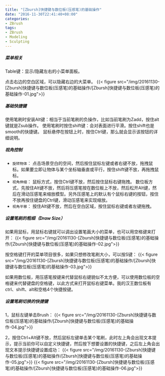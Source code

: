 ```yaml
---
title: "[Zbursh]快捷键与数位板(压感笔)的基础操作"
date: "2016-11-30T22:41:40+08:00"
categories:
- ZBrush
tags:
- ZBrush
- Modeling
- Sculpting
---
```



##### 菜单相关
Table键：显示/隐藏左右的小菜单面板。

点击右边的空白区域，可以隐藏右边的大菜单。
{{< figure src="/img/20161130-[Zbursh]快捷键与数位板(压感笔)的基础操作/[Zbursh]快捷键与数位板(压感笔)的基础操作-01.jpg">}}

##### 基础快捷键
使用笔刷时安装Alt键：相当于当前笔刷的负操作，比如当前笔刷为Zadd，按住alt键就是Zsub操作。
使用笔刷时按住shift键：会对表面进行平滑。按住shift也是smooth的快捷键。
鼠标悬停在按钮上时，按住Ctrl键，那么就会显示该按钮的详细说明。


##### 视角控制
* `旋转物体`：
点击场景空白的空间，然后按住鼠标左键或者右键不放，拖拽鼠标。如果要立即让物体与某个坐标轴垂直或平行，按住shift键不放，再拖拽鼠标。
* `视角伸缩`：
鼠标方式，按住Ctrl键不放，然后按住鼠标右键拖拽。
数位板方式，先按住Alt键不放，然后将压感笔按在数位板上不放，然后松开Alt键，然后在滑动压感笔来缩放模型。另外压感笔上的默认有个鼠标右键的按钮，按住不放再按住键盘的Ctrl键，滑动压感笔来实现缩放。
* `视角平移`：
按住Alt键不放，然后在空白区域，按住鼠标右键或者左键拖拽。


##### 设置笔刷的粗细（Draw Size）
如果用鼠标，用鼠标右键就可以调出设置笔画大小的菜单，也可以用空格键来打开：
{{< figure src="/img/20161130-[Zbursh]快捷键与数位板(压感笔)的基础操作/[Zbursh]快捷键与数位板(压感笔)的基础操作-02.jpg">}}

按空格键打开的菜单项目很多，如果只想修改笔刷大小，可以按S键：
{{< figure src="/img/20161130-[Zbursh]快捷键与数位板(压感笔)的基础操作/[Zbursh]快捷键与数位板(压感笔)的基础操作-03.jpg">}}

如果用数位板，用压感笔按键来代替鼠标右键貌似不太方便，可以使用数位板的空格键来代替键盘的空格键，以此方式来打开鼠标右键菜单。我的汉王数位板有ctrl、shift、alt和空格4个快捷按键。


##### 设置笔刷切换的快捷键
1，鼠标左键单击Brush：
{{< figure src="/img/20161130-[Zbursh]快捷键与数位板(压感笔)的基础操作/[Zbursh]快捷键与数位板(压感笔)的基础操作-04.jpg">}}

2，按住Ctrl+Alt键不放，然后鼠标左键单击某个笔刷，此时左上角会出现文本提示，提示当前你可以自定义快捷键，然后按下想要设置的快捷键，之后左上角会出现文本提示快捷键设置成功：
{{< figure src="/img/20161130-[Zbursh]快捷键与数位板(压感笔)的基础操作/[Zbursh]快捷键与数位板(压感笔)的基础操作-05.jpg">}}
{{< figure src="/img/20161130-[Zbursh]快捷键与数位板(压感笔)的基础操作/[Zbursh]快捷键与数位板(压感笔)的基础操作-06.jpg">}}